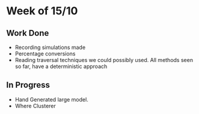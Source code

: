 # Week of 15/10

## Work Done
- Recording simulations made
- Percentage conversions
- Reading traversal techniques we could possibly used. All methods seen so far, have a deterministic approach

## In Progress
- Hand Generated large model.
- Where Clusterer

